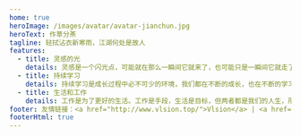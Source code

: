 ```yaml
---
home: true
heroImage: /images/avatar/avatar-jianchun.jpg
heroText: 作草分茶
tagline: 轻拭沾衣新寒雨，江湖何处是故人
features:
  - title: 灵感的光
    details: 灵感是一个闪光点，可能就在那么一瞬间它就来了，也可能只是一瞬间它就走了，所以需要记住它。
  - title: 持续学习
    details: 持续学习是成长过程中必不可少的环境，我们都在不断的成长，也在不断的学习，所以加油吧少年。
  - title: 生活和工作
    details: 工作是为了更好的生活。工作是手段，生活是目标，但两者都是我们的人生，所以我们需要享受这样的人生。
footer: 友情链接：<a href="http://www.vlsion.top/">Vlsion</a> | <a href="https://www.elmerlxy.com/">Elmer</a>
footerHtml: true
---
```

